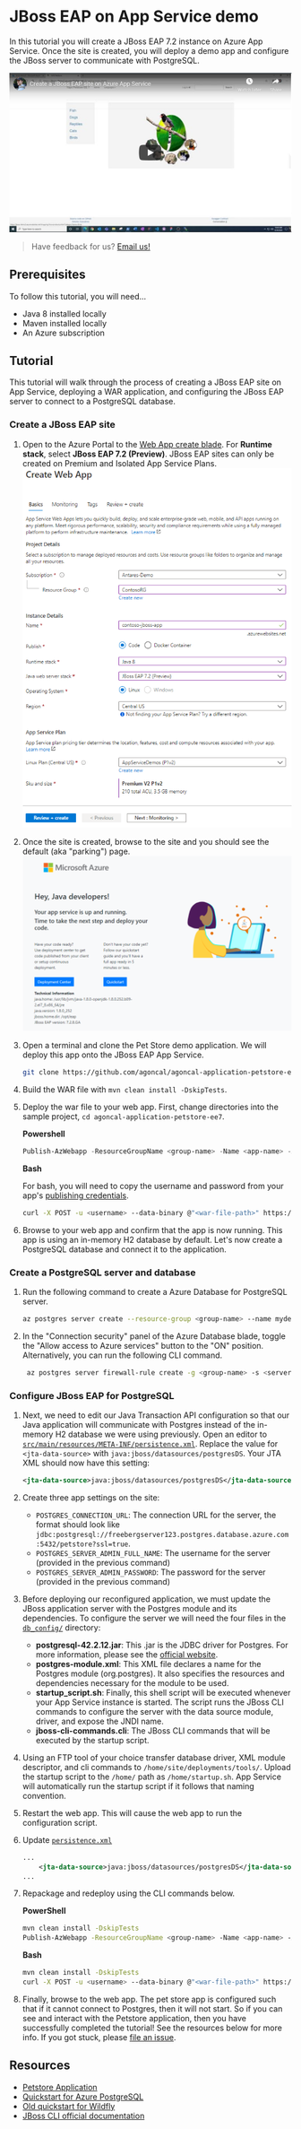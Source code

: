 # JBoss EAP on App Service demo

In this tutorial you will create a JBoss EAP 7.2 instance on Azure App Service. Once the site is created, you will deploy a demo app and configure the JBoss server to communicate with PostgreSQL.

[![Demo video on YouTube](images/demo-video.PNG)](http://www.youtube.com/watch?v=rsx0PxIkxyg "JBoss EAP demo video")

> Have feedback for us? [Email us!](mailto:java-on-app-service@microsoft.com)

## Prerequisites

To follow this tutorial, you will need...

- Java 8 installed locally
- Maven installed locally
- An Azure subscription

## Tutorial

This tutorial will walk through the process of creating a JBoss EAP site on App Service, deploying a WAR application, and configuring the JBoss EAP server to connect to a PostgreSQL database.

### Create a JBoss EAP site

1. Open to the Azure Portal to the [Web App create blade](https://portal.azure.com/#create/Microsoft.WebSite). For **Runtime stack**, select **JBoss EAP 7.2 (Preview)**. JBoss EAP sites can only be created on Premium and Isolated App Service Plans.
    ![Portal create flow](images/portal-create.PNG)
    
2. Once the site is created, browse to the site and you should see the default (aka "parking") page.
   ![JBoss EAP parking page](images/parking-page.PNG)

3. Open a terminal and clone the Pet Store demo application. We will deploy this app onto the JBoss EAP App Service.

    ```bash
    git clone https://github.com/agoncal/agoncal-application-petstore-ee7.git
    ```

4. Build the WAR file with `mvn clean install -DskipTests`.

5. Deploy the war file to your web app. First, change directories into the sample project, `cd agoncal-application-petstore-ee7`.

    **Powershell**

    ```powershell
    Publish-AzWebapp -ResourceGroupName <group-name> -Name <app-name> -ArchivePath agoncal-application-petstore-ee7\target\applicationPetstore.war
    ```

    **Bash**

    For bash, you will need to copy the username and password from your app's [publishing credentials](https://docs.microsoft.com/en-us/azure/app-service/deploy-configure-credentials).

    ```bash
    curl -X POST -u <username> --data-binary @"<war-file-path>" https://<app-name>.scm.azurewebsites.net/api/wardeploy
    ```

6. Browse to your web app and confirm that the app is now running. This app is using an in-memory H2 database by default. Let's now create a PostgreSQL database and connect it to the application.

### Create a PostgreSQL server and database

1. Run the following command to create a Azure Database for PostgreSQL server.

    ```bash
    az postgres server create --resource-group <group-name> --name mydemoserver --location westus --admin-user myadmin --admin-password <server_admin_password> --sku-name GP_Gen5_2
    ```

1. In the "Connection security" panel of the Azure Database blade, toggle the "Allow access to Azure services" button to the "ON" position. Alternatively, you can run the following CLI command.
   
    ```bash 
     az postgres server firewall-rule create -g <group-name> -s <server-name> -n AllowAllWindowsAzureIps --start-ip-address 0.0.0.0 --end-ip-address 0.0.0.0 
     ```

### Configure JBoss EAP for PostgreSQL

1. Next, we need to edit our Java Transaction API configuration so that our Java application will communicate with Postgres instead of the in-memory H2 database we were using previously. Open an editor to [`src/main/resources/META-INF/persistence.xml`](agoncal-application-petstore-ee7/src/main/resources/META-INF/persistence.xml). Replace the value for `<jta-data-source>` with `java:jboss/datasources/postgresDS`. Your JTA XML should now have this setting:

    ```xml
    <jta-data-source>java:jboss/datasources/postgresDS</jta-data-source>
    ```

1. Create three app settings on the site:

    - `POSTGRES_CONNECTION_URL`: The connection URL for the server, the format should look like `jdbc:postgresql://freebergserver123.postgres.database.azure.com:5432/petstore?ssl=true`.
    - `POSTGRES_SERVER_ADMIN_FULL_NAME`: The username for the server (provided in the previous command)
    - `POSTGRES_SERVER_ADMIN_PASSWORD`: The password for the server (provided in the previous command)

1. Before deploying our reconfigured application, we must update the JBoss application server with the Postgres module and its dependencies. To configure the server we will need the four files in the  [`db_config/`](db_config/) directory:

    - **postgresql-42.2.12.jar**: This .jar is the JDBC driver for Postgres. For more information, please see the [official website](https://jdbc.postgresql.org/index.html).
    - **postgres-module.xml**: This XML file declares a name for the Postgres module (org.postgres). It also specifies the resources and dependencies necessary for the module to be used.
    - **startup_script.sh**: Finally, this shell script will be executed whenever your App Service instance is started. The script runs the JBoss CLI commands to configure the server with the data source module, driver, and expose the JNDI name.
    - **jboss-cli-commands.cli**: The JBoss CLI commands that will be executed by the startup script.

1. Using an FTP tool of your choice transfer database driver, XML module descriptor, and cli commands to `/home/site/deployments/tools/`. Upload the startup script to the `/home/` path as `/home/startup.sh`. App Service will automatically run the startup script if it follows that naming convention.

1. Restart the web app. This will cause the web app to run the configuration script.

1. Update [`persistence.xml`](agoncal-application-petstore-ee7/src/main/resources/META-INF/persistence.xml)

    ```xml
    ...
        <jta-data-source>java:jboss/datasources/postgresDS</jta-data-source>
    ...
    ```

11. Repackage and redeploy using the CLI commands below.

    **PowerShell**
    
    ```bash
    mvn clean install -DskipTests
    Publish-AzWebapp -ResourceGroupName <group-name> -Name <app-name> -ArchivePath agoncal-application-petstore-ee7\target\applicationPetstore.war
    ```
    
    **Bash**
    
    ```bash
    mvn clean install -DskipTests
    curl -X POST -u <username> --data-binary @"<war-file-path>" https://<app-name>.scm.azurewebsites.net/api/wardeploy
    ```

12. Finally, browse to the web app. The pet store app is configured such that if it cannot connect to Postgres, then it will not start. So if you can see and interact with the Petstore application, then you have successfully completed the tutorial! See the resources below for more info. If you got stuck, please [file an issue](https://github.com/Azure-Samples/jboss-on-app-service/issues/new). 

## Resources

- [Petstore Application](https://github.com/agoncal/agoncal-application-petstore-ee7)
- [Quickstart for Azure PostgreSQL](https://docs.microsoft.com/en-us/azure/postgresql/quickstart-create-server-database-azure-cli)
- [Old quickstart for Wildfly](https://github.com/JasonFreeberg/agoncal-application-petstore-ee7/blob/master/temp_quickstart_steps.md)
- [JBoss CLI official documentation](https://access.redhat.com/documentation/en-us/red_hat_jboss_enterprise_application_platform/7.0/html-single/management_cli_guide/#how_to_cli)
